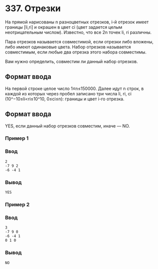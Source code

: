 # 337. Отрезки

На прямой нарисованы n разноцветных отрезков, i-й отрезок имеет границы [li,ri] и окрашен в цвет ci (цвет задается целым неотрицательным числом). Известно, что все 
2n точек li, ri различны.

Пара отрезков называется совместимой, если отрезки либо вложены, либо имеют одинаковые цвета. Набор отрезков называется совместимым, если любые два отрезка этого набора совместимы.

Вам нужно определить, совместим ли данный набор отрезков.


## Формат ввода
На первой строке целое число 1≤n≤150000. Далее идут n строк, в каждой из которых через пробел записано три числа 
li, ri, ci (10^−10≤li<ri≤10^10, 0≤ci≤n): границы и цвет i-го отрезка.

## Формат ввода
YES, если данный набор отрезков совместим, иначе — NO.

### Пример 1
### Ввод
```text
2
-7 9 2
-6 -4 1
```

### Вывод
```text
YES
```

### Пример 2
### Ввод
```text
3
-7 9 0
-6 -4 1
0 1 0
```

### Вывод
```text
NO
```